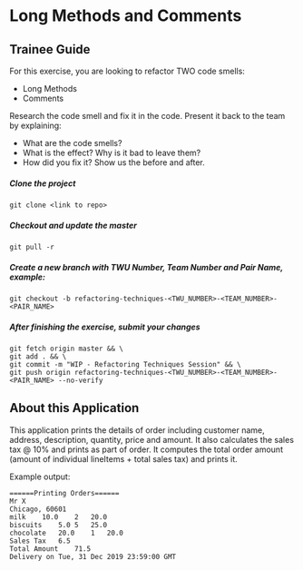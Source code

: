# Long Methods and Comments

## Trainee Guide

For this exercise, you are looking to refactor TWO code smells:
* Long Methods
* Comments

Research the code smell and fix it in the code.
Present it back to the team by explaining:
* What are the code smells?
* What is the effect? Why is it bad to leave them?
* How did you fix it? Show us the before and after.

##### Clone the project
```shell
git clone <link to repo>
```

##### Checkout and update the master
```shell
git pull -r
```

##### Create a new branch with TWU Number, Team Number and Pair Name, example:
```shell
git checkout -b refactoring-techniques-<TWU_NUMBER>-<TEAM_NUMBER>-<PAIR_NAME>
```

##### After finishing the exercise, submit your changes
```shell
git fetch origin master && \
git add . && \
git commit -m "WIP - Refactoring Techniques Session" && \
git push origin refactoring-techniques-<TWU_NUMBER>-<TEAM_NUMBER>-<PAIR_NAME> --no-verify
```

## About this Application

This application prints the details of order including customer name, address, description, quantity, price and amount.
It also calculates the sales tax @ 10% and prints as part of order. It computes the total order amount
(amount of individual lineItems + total sales tax) and prints it.

Example output:

```
======Printing Orders======
Mr X
Chicago, 60601
milk	10.0	2	20.0
biscuits	5.0	5	25.0
chocolate	20.0	1	20.0
Sales Tax	6.5
Total Amount	71.5
Delivery on Tue, 31 Dec 2019 23:59:00 GMT
```